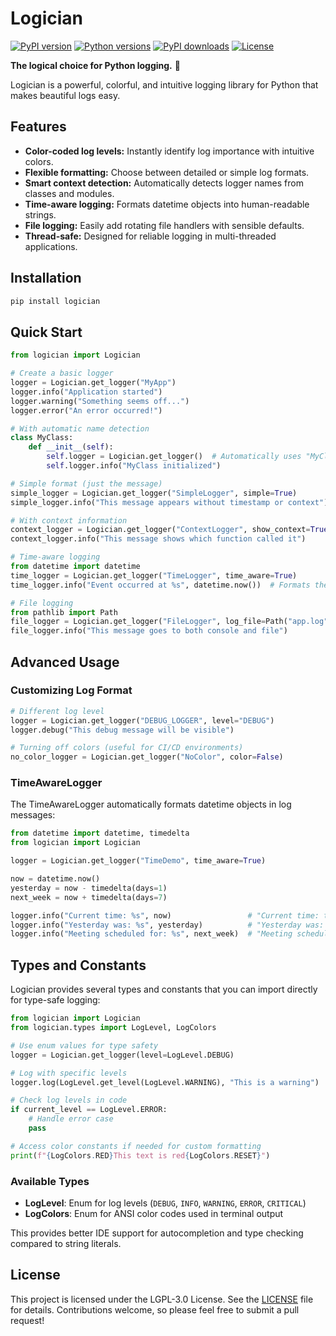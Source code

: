 # Logician

[![PyPI version](https://img.shields.io/pypi/v/logician.svg)](https://pypi.org/project/logician/)
[![Python versions](https://img.shields.io/pypi/pyversions/logician.svg)](https://pypi.org/project/logician/)
[![PyPI downloads](https://img.shields.io/pypi/dm/logician.svg)](https://pypi.org/project/logician/)
[![License](https://img.shields.io/pypi/l/logician.svg)](https://github.com/dannystewart/logician/blob/main/LICENSE)

**The logical choice for Python logging.** 🖖

Logician is a powerful, colorful, and intuitive logging library for Python that makes beautiful logs easy.

## Features

- **Color-coded log levels:** Instantly identify log importance with intuitive colors.
- **Flexible formatting:** Choose between detailed or simple log formats.
- **Smart context detection:** Automatically detects logger names from classes and modules.
- **Time-aware logging:** Formats datetime objects into human-readable strings.
- **File logging:** Easily add rotating file handlers with sensible defaults.
- **Thread-safe:** Designed for reliable logging in multi-threaded applications.

## Installation

```bash
pip install logician
```

## Quick Start

```python
from logician import Logician

# Create a basic logger
logger = Logician.get_logger("MyApp")
logger.info("Application started")
logger.warning("Something seems off...")
logger.error("An error occurred!")

# With automatic name detection
class MyClass:
    def __init__(self):
        self.logger = Logician.get_logger()  # Automatically uses "MyClass" as the logger name
        self.logger.info("MyClass initialized")

# Simple format (just the message)
simple_logger = Logician.get_logger("SimpleLogger", simple=True)
simple_logger.info("This message appears without timestamp or context")

# With context information
context_logger = Logician.get_logger("ContextLogger", show_context=True)
context_logger.info("This message shows which function called it")

# Time-aware logging
from datetime import datetime
time_logger = Logician.get_logger("TimeLogger", time_aware=True)
time_logger.info("Event occurred at %s", datetime.now())  # Formats the datetime nicely

# File logging
from pathlib import Path
file_logger = Logician.get_logger("FileLogger", log_file=Path("app.log"))
file_logger.info("This message goes to both console and file")
```

## Advanced Usage

### Customizing Log Format

```python
# Different log level
logger = Logician.get_logger("DEBUG_LOGGER", level="DEBUG")
logger.debug("This debug message will be visible")

# Turning off colors (useful for CI/CD environments)
no_color_logger = Logician.get_logger("NoColor", color=False)
```

### TimeAwareLogger

The TimeAwareLogger automatically formats datetime objects in log messages:

```python
from datetime import datetime, timedelta
from logician import Logician

logger = Logician.get_logger("TimeDemo", time_aware=True)

now = datetime.now()
yesterday = now - timedelta(days=1)
next_week = now + timedelta(days=7)

logger.info("Current time: %s", now)                 # "Current time: today at 2:30 PM"
logger.info("Yesterday was: %s", yesterday)          # "Yesterday was: yesterday at 2:30 PM"
logger.info("Meeting scheduled for: %s", next_week)  # "Meeting scheduled for: Monday at 2:30 PM"
```

## Types and Constants

Logician provides several types and constants that you can import directly for type-safe logging:

```python
from logician import Logician
from logician.types import LogLevel, LogColors

# Use enum values for type safety
logger = Logician.get_logger(level=LogLevel.DEBUG)

# Log with specific levels
logger.log(LogLevel.get_level(LogLevel.WARNING), "This is a warning")

# Check log levels in code
if current_level == LogLevel.ERROR:
    # Handle error case
    pass

# Access color constants if needed for custom formatting
print(f"{LogColors.RED}This text is red{LogColors.RESET}")
```

### Available Types

- **LogLevel**: Enum for log levels (`DEBUG`, `INFO`, `WARNING`, `ERROR`, `CRITICAL`)
- **LogColors**: Enum for ANSI color codes used in terminal output

This provides better IDE support for autocompletion and type checking compared to string literals.

## License

This project is licensed under the LGPL-3.0 License. See the [LICENSE](https://github.com/dannystewart/logician/blob/main/LICENSE) file for details. Contributions welcome, so please feel free to submit a pull request!

